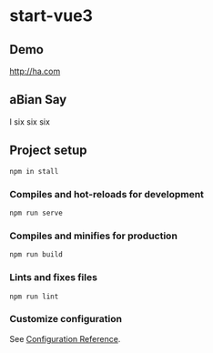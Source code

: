 # start-vue3

## Demo

http://ha.com

## aBian Say

I six six six 

## Project setup
```
npm in stall
```

### Compiles and hot-reloads for development
```
npm run serve
```

### Compiles and minifies for production
```
npm run build
```

### Lints and fixes files
```
npm run lint
```

### Customize configuration
See [Configuration Reference](https://cli.vuejs.org/config/).

